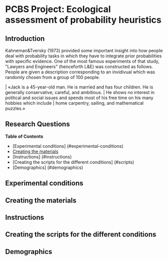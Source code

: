 PCBS Project: Ecological assessment of probability heuristics
============================================================================================
## Introduction 
Kahneman&Tversky (1973) provided some important insight into how people deal with probability tasks in which they have to integrate prior probabilities with specific evidence. One of the most famous experiments of that study, "Lawyers and Engineers" (henceforth L&E) was constructed as follows. People are given a description corresponding to an invidivual which was randomly chosen from a group of 100 people. 

|     «Jack is a 45-year-old man. He is married and has four children. He is generally conservative, careful, and ambitious.
|     He shows no interest in political and social issues and spends most of his free time on his many hobbies which include
|     home carpentry, sailing, and mathematical puzzles.»


## Research Questions ##


<!-- markdown-toc start - Don't edit this section. Run M-x markdown-toc-refresh-toc -->
**Table of Contents**

- [Experimental conditions] (#experimental-conditions) 
 - [Creating the materials](#creating-the-materials)
- [Instructions] (#instructions)
- [Creating the scripts for the different conditions] (#scripts)
- [Demographics] (#demographics)
  

<!-- markdown-toc end -->
## Experimental conditions
## Creating the materials
## Instructions
## Creating the scripts for the different conditions
## Demographics
